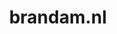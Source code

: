 ---
layout: post
title:  "brandam.nl"
internal_url:  "/dutchgov/brandam.nl.html"
categories: dutchgov
---